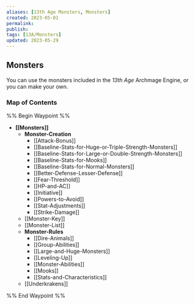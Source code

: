 ```yaml
---
aliases: [13th Age Monsters, Monsters]
created: 2023-05-01
permalink: 
publish: 
tags: [13A/Monsters]
updated: 2023-05-29
---
```


## Monsters

You can use the monsters included in the *13th* *Age* Archmage Engine, or you can make your own.

### Map of Contents

%% Begin Waypoint %%
- **[[Monsters]]**
	- **Monster-Creation**
		- [[Attack-Bonus]]
		- [[Baseline-Stats-for-Huge-or-Triple-Strength-Monsters]]
		- [[Baseline-Stats-for-Large-or-Double-Strength-Monsters]]
		- [[Baseline-Stats-for-Mooks]]
		- [[Baseline-Stats-for-Normal-Monsters]]
		- [[Better-Defense-Lesser-Defense]]
		- [[Fear-Threshold]]
		- [[HP-and-AC]]
		- [[Initiative]]
		- [[Powers-to-Avoid]]
		- [[Stat-Adjustments]]
		- [[Strike-Damage]]
	- [[Monster-Key]]
	- [[Monster-List]]
	- **Monster-Rules**
		- [[Dire-Animals]]
		- [[Group-Abilities]]
		- [[Large-and-Huge-Monsters]]
		- [[Leveling-Up]]
		- [[Monster-Abilities]]
		- [[Mooks]]
		- [[Stats-and-Characteristics]]
	- [[Underkrakens]]

%% End Waypoint %%
